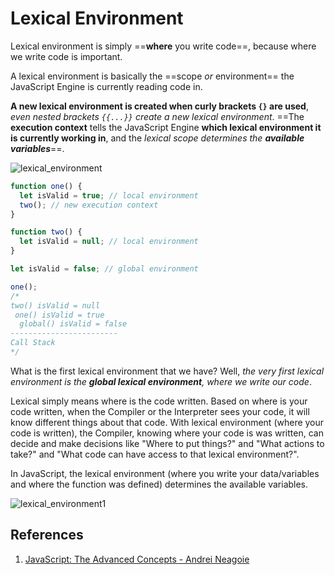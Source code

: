 # Lexical Environment

Lexical environment is simply ==**where** you write code==, because where we write code is important.

A lexical environment is basically the ==scope _or_ environment== the JavaScript Engine is currently reading code in. 

**A new lexical environment is created when curly brackets `{}` are used**, _even nested brackets `{{...}}` create a new lexical environment_. ==The **execution context** tells the JavaScript Engine **which lexical environment it is currently working in**, and the _lexical scope determines the **available variables**_==.

![lexical_environment](../../img/lexical_environment.jpg)

```js
function one() {
  let isValid = true; // local environment
  two(); // new execution context
}

function two() {
  let isValid = null; // local environment
}

let isValid = false; // global environment

one();
/*
two() isValid = null
 one() isValid = true
  global() isValid = false
------------------------
Call Stack
*/
```

What is the first lexical environment that we have? Well, _the very first lexical environment is the **global lexical environment**, where we write our code_.

Lexical simply means where is the code written. Based on where is your code written, when the Compiler or the Interpreter sees your code, it will know different things about that code. With lexical environment (where your code is written), the Compiler, knowing where your code is was written, can decide and make decisions like "Where to put things?" and "What actions to take?" and "What code can have access to that lexical environment?".

In JavaScript, the lexical environment (where you write your data/variables and where the function was defined) determines the available variables.

![lexical_environment1](../../img/lexical_environment1.jpg)

## References

1. [JavaScript: The Advanced Concepts - Andrei Neagoie](https://www.udemy.com/course/advanced-javascript-concepts/)
